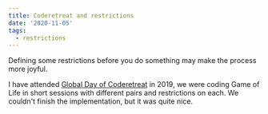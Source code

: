 ```yaml
---
title: Coderetreat and restrictions
date: '2020-11-05'
tags:
  - restrictions
---
```


Defining some restrictions before you do something may make the process more joyful.

I have attended [Global Day of Coderetreat](https://www.coderetreat.org) in 2019, we were coding Game of Life in short sessions with different pairs and restrictions on each. We couldn't finish the implementation, but it was quite nice.
